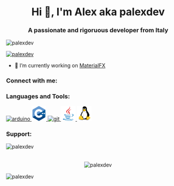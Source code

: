 <h1 align="center">Hi 👋, I'm Alex aka palexdev</h1>
<h3 align="center">A passionate and rigoruous developer from Italy</h3>

<p align="left"> <img src="https://komarev.com/ghpvc/?username=palexdev&label=Profile%20views&color=0e75b6&style=flat" alt="palexdev" /> </p>

<p align="left"> <a href="https://github.com/ryo-ma/github-profile-trophy"><img src="https://github-profile-trophy.vercel.app/?username=palexdev" alt="palexdev" /></a> </p>

- 🔭 I’m currently working on [MaterialFX](https://github.com/palexdev/MaterialFX/tree/rewrite)

<h3 align="left">Connect with me:</h3>
<p align="left">
</p>

<h3 align="left">Languages and Tools:</h3>
<p align="left"> <a href="https://www.arduino.cc/" target="_blank" rel="noreferrer"> <img src="https://cdn.worldvectorlogo.com/logos/arduino-1.svg" alt="arduino" width="40" height="40"/> </a> <a href="https://www.w3schools.com/cpp/" target="_blank" rel="noreferrer"> <img src="https://raw.githubusercontent.com/devicons/devicon/master/icons/cplusplus/cplusplus-original.svg" alt="cplusplus" width="40" height="40"/> </a> <a href="https://git-scm.com/" target="_blank" rel="noreferrer"> <img src="https://www.vectorlogo.zone/logos/git-scm/git-scm-icon.svg" alt="git" width="40" height="40"/> </a> <a href="https://www.java.com" target="_blank" rel="noreferrer"> <img src="https://raw.githubusercontent.com/devicons/devicon/master/icons/java/java-original.svg" alt="java" width="40" height="40"/> </a> <a href="https://www.linux.org/" target="_blank" rel="noreferrer"> <img src="https://raw.githubusercontent.com/devicons/devicon/master/icons/linux/linux-original.svg" alt="linux" width="40" height="40"/> </a> </p>

<h3 align="left">Support:</h3>
<p><a href="https://ko-fi.com/palexdev"> <img align="left" src="https://cdn.ko-fi.com/cdn/kofi3.png?v=3" height="50" width="210" alt="palexdev" /></a></p><br><br>

<p>&nbsp;<img align="center" src="https://github-readme-stats.vercel.app/api?username=palexdev&show_icons=true&theme=tokyonight&locale=en" alt="palexdev" /></p>

<p><img align="center" src="https://github-readme-streak-stats.herokuapp.com/?user=palexdev&" alt="palexdev" /></p>

